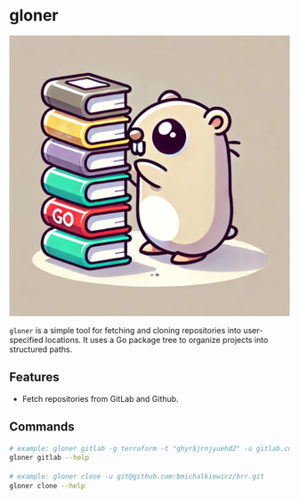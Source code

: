 # gloner

![logo](assets/logo.png)

`gloner` is a simple tool for fetching and cloning repositories into user-specified locations.
It uses a Go package tree to organize projects into structured paths.

## Features

- Fetch repositories from GitLab and Github.

## Commands

```bash
# example: gloner gitlab -g terraform -t "ghyr$jrnjyuehd2" -u gitlab.custom.com
gloner gitlab --help

# example: gloner clone -u git@github.com:bmichalkiewicz/brr.git
gloner clone --help
```
